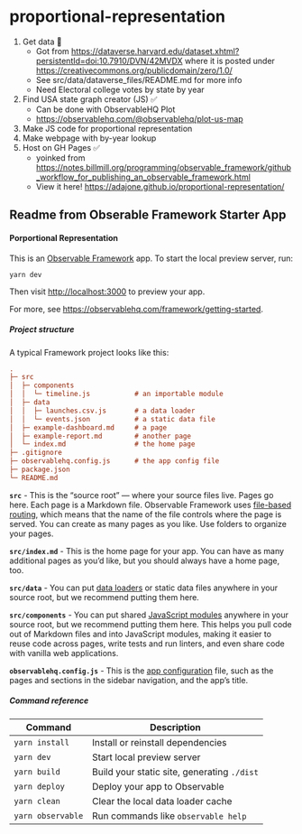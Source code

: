 # proportional-representation
1. Get data 🚧
   - Got from https://dataverse.harvard.edu/dataset.xhtml?persistentId=doi:10.7910/DVN/42MVDX where it is posted under
https://creativecommons.org/publicdomain/zero/1.0/
   - See src/data/dataverse_files/README.md for more info
   - Need Electoral college votes by state by year
2. Find USA state graph creator (JS) ✅
   - Can be done with ObservableHQ Plot
   - https://observablehq.com/@observablehq/plot-us-map
3. Make JS code for proportional representation
4. Make webpage with by-year lookup
5. Host on GH Pages ✅
   - yoinked from https://notes.billmill.org/programming/observable_framework/github_workflow_for_publishing_an_observable_framework.html
   - View it here! https://adajone.github.io/proportional-representation/


## Readme from Obserable Framework Starter App
#### Porportional Representation

This is an [Observable Framework](https://observablehq.com/framework) app. To start the local preview server, run:

```
yarn dev
```

Then visit <http://localhost:3000> to preview your app.

For more, see <https://observablehq.com/framework/getting-started>.

##### Project structure

A typical Framework project looks like this:

```ini
.
├─ src
│  ├─ components
│  │  └─ timeline.js           # an importable module
│  ├─ data
│  │  ├─ launches.csv.js       # a data loader
│  │  └─ events.json           # a static data file
│  ├─ example-dashboard.md     # a page
│  ├─ example-report.md        # another page
│  └─ index.md                 # the home page
├─ .gitignore
├─ observablehq.config.js      # the app config file
├─ package.json
└─ README.md
```

**`src`** - This is the “source root” — where your source files live. Pages go here. Each page is a Markdown file. Observable Framework uses [file-based routing](https://observablehq.com/framework/routing), which means that the name of the file controls where the page is served. You can create as many pages as you like. Use folders to organize your pages.

**`src/index.md`** - This is the home page for your app. You can have as many additional pages as you’d like, but you should always have a home page, too.

**`src/data`** - You can put [data loaders](https://observablehq.com/framework/loaders) or static data files anywhere in your source root, but we recommend putting them here.

**`src/components`** - You can put shared [JavaScript modules](https://observablehq.com/framework/javascript/imports) anywhere in your source root, but we recommend putting them here. This helps you pull code out of Markdown files and into JavaScript modules, making it easier to reuse code across pages, write tests and run linters, and even share code with vanilla web applications.

**`observablehq.config.js`** - This is the [app configuration](https://observablehq.com/framework/config) file, such as the pages and sections in the sidebar navigation, and the app’s title.

##### Command reference

| Command           | Description                                              |
| ----------------- | -------------------------------------------------------- |
| `yarn install`            | Install or reinstall dependencies                        |
| `yarn dev`        | Start local preview server                               |
| `yarn build`      | Build your static site, generating `./dist`              |
| `yarn deploy`     | Deploy your app to Observable                            |
| `yarn clean`      | Clear the local data loader cache                        |
| `yarn observable` | Run commands like `observable help`                      |
